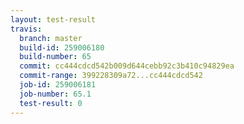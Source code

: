 ```yaml
---
layout: test-result
travis:
  branch: master
  build-id: 259006180
  build-number: 65
  commit: cc444cdcd542b009d644cebb92c3b410c94829ea
  commit-range: 399228309a72...cc444cdcd542
  job-id: 259006181
  job-number: 65.1
  test-result: 0
---
```


